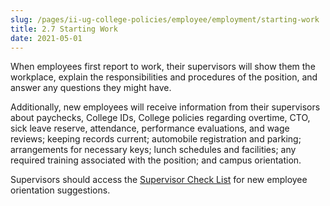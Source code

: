 ```yaml
---
slug: /pages/ii-ug-college-policies/employee/employment/starting-work
title: 2.7 Starting Work
date: 2021-05-01
---
```

When employees first report to work, their supervisors will show them the workplace, explain the responsibilities and procedures of the position, and answer any questions they might have.

Additionally, new employees will receive information from their supervisors about paychecks, College IDs, College policies regarding overtime, CTO, sick leave reserve, attendance, performance evaluations, and wage reviews; keeping records current; automobile registration and parking; arrangements for necessary keys; lunch schedules and facilities; any required training associated with the position; and campus orientation.

Supervisors should access the [Supervisor Check List](static/assets/hiring_supervisor_checklist.pdf) for new employee orientation suggestions.